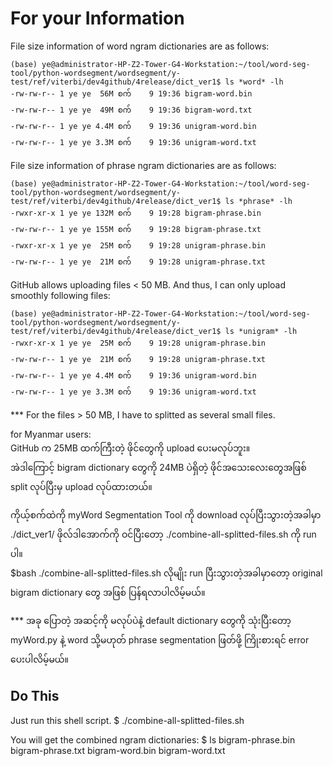 # For your Information

File size information of word ngram dictionaries are as follows:
```
(base) ye@administrator-HP-Z2-Tower-G4-Workstation:~/tool/word-seg-tool/python-wordsegment/wordsegment/y-test/ref/viterbi/dev4github/4release/dict_ver1$ ls *word* -lh
-rw-rw-r-- 1 ye ye  56M စက်    9 19:36 bigram-word.bin
-rw-rw-r-- 1 ye ye  49M စက်    9 19:36 bigram-word.txt
-rw-rw-r-- 1 ye ye 4.4M စက်    9 19:36 unigram-word.bin
-rw-rw-r-- 1 ye ye 3.3M စက်    9 19:36 unigram-word.txt
```

File size information of phrase ngram dictionaries are as follows:
```
(base) ye@administrator-HP-Z2-Tower-G4-Workstation:~/tool/word-seg-tool/python-wordsegment/wordsegment/y-test/ref/viterbi/dev4github/4release/dict_ver1$ ls *phrase* -lh
-rwxr-xr-x 1 ye ye 132M စက်    9 19:28 bigram-phrase.bin
-rw-rw-r-- 1 ye ye 155M စက်    9 19:28 bigram-phrase.txt
-rwxr-xr-x 1 ye ye  25M စက်    9 19:28 unigram-phrase.bin
-rw-rw-r-- 1 ye ye  21M စက်    9 19:28 unigram-phrase.txt
```

GitHub allows uploading files < 50 MB.
And thus, I can only upload smoothly following files:

```
(base) ye@administrator-HP-Z2-Tower-G4-Workstation:~/tool/word-seg-tool/python-wordsegment/wordsegment/y-test/ref/viterbi/dev4github/4release/dict_ver1$ ls *unigram* -lh
-rwxr-xr-x 1 ye ye  25M စက်    9 19:28 unigram-phrase.bin
-rw-rw-r-- 1 ye ye  21M စက်    9 19:28 unigram-phrase.txt
-rw-rw-r-- 1 ye ye 4.4M စက်    9 19:36 unigram-word.bin
-rw-rw-r-- 1 ye ye 3.3M စက်    9 19:36 unigram-word.txt
```

*** For the files > 50 MB, I have to splitted as several small files.  

for Myanmar users:  
GitHub က 25MB ထက်ကြီးတဲ့ ဖိုင်တွေကို upload ပေးမလုပ်ဘူး။  
အဲဒါကြောင့် bigram dictionary တွေကို 24MB ပဲရှိတဲ့ ဖိုင်အသေးလေးတွေအဖြစ် split လုပ်ပြီးမှ upload လုပ်ထားတယ်။  

ကိုယ့်စက်ထဲကို myWord Segmentation Tool ကို download လုပ်ပြီးသွားတဲ့အခါမှာ ./dict_ver1/ ဖိုလ်ဒါအောက်ကို ဝင်ပြီးတော့ ./combine-all-splitted-files.sh ကို run ပါ။  
$bash ./combine-all-splitted-files.sh လိုမျိုး run ပြီးသွားတဲ့အခါမှာတော့ original bigram dictionary တွေ အဖြစ် ပြန်ရလာပါလိမ့်မယ်။  

*** အခု ပြောတဲ့ အဆင့်ကို မလုပ်ပဲနဲ့ default dictionary တွေကို သုံးပြီးတော့ myWord.py နဲ့ word သို့မဟုတ် phrase segmentation ဖြတ်ဖို့ ကြိုးစားရင် error ပေးပါလိမ့်မယ်။

## Do This

Just run this shell script.
$ ./combine-all-splitted-files.sh 

You will get the combined ngram dictionaries:
$ ls
bigram-phrase.bin  bigram-phrase.txt  bigram-word.bin  bigram-word.txt





